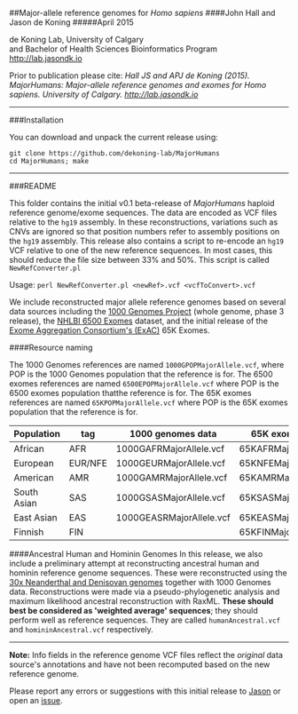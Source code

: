 ##Major-allele reference genomes for *Homo sapiens*
####John Hall and Jason de Koning
#####April 2015

de Koning Lab, University of Calgary <BR>
and Bachelor of Health Sciences Bioinformatics Program  <BR>
http://lab.jasondk.io  <BR>

Prior to publication please cite: *Hall JS and APJ de Koning (2015). MajorHumans: Major-allele reference genomes and exomes for Homo sapiens. University of Calgary. http://lab.jasondk.io*

---

###Installation

You can download and unpack the current release using:
```
git clone https://github.com/dekoning-lab/MajorHumans
cd MajorHumans; make
```

---
###README

This folder contains the initial v0.1 beta-release of *MajorHumans* haploid reference genome/exome sequences. The data are encoded as VCF files relative to the `hg19` assembly. In these reconstructions, variations such as CNVs are ignored  so that position numbers refer to assembly positions on the `hg19` assembly. This release also contains a script to re-encode an `hg19` VCF relative to one of the new reference sequences. In most cases, this should reduce the file size between 33% and 50%. This script is called `NewRefConverter.pl`

   Usage: `perl NewRefConverter.pl <newRef>.vcf <vcfToConvert>.vcf`

We include reconstructed major allele reference genomes based on several data sources including the [1000 Genomes Project](http://www.1000genomes.org) (whole genome, phase 3 release), the [NHLBI 6500 Exomes](http://evs.gs.washington.edu/EVS/) dataset, and the initial release of the [Exome Aggregation Consortium's (ExAC)](http://exac.broadinstitute.org) 65K Exomes.

####Resource naming

The 1000 Genomes references are named `1000GPOPMajorAllele.vcf`, where POP is the 1000 Genomes population that the reference is for. The 6500 exomes references are named `6500EPOPMajorAllele.vcf` where POP is the 6500 exomes population thatthe reference is for. The 65K exomes references are named `65KPOPMajorAllele.vcf` where POP is the 65K exomes population that the reference is for.

|Population | tag | 1000 genomes data | 65K exomes data|6500 exomes data|
|---|---|---|---|---|
|African|AFR|1000GAFRMajorAllele.vcf|65KAFRMajorAllele.vcf|6500AFRMajorAllele.vcf|
|European|EUR/NFE| 1000GEURMajorAllele.vcf| 65KNFEMajorAllele.vcf|6500EURMajorAllele.vcf|
|American|AMR|1000GAMRMajorAllele.vcf|65KAMRMajorAllele.vcf|
|South Asian|SAS| 1000GSASMajorAllele.vcf| 65KSASMajorAllele.vcf|
|East Asian|EAS| 1000GEASRMajorAllele.vcf| 65KEASMajorAllele.vcf|
|Finnish|FIN| | 65KFINMajorAllele.vcf| |

####Ancestral Human and Hominin Genomes
In this release, we also include a preliminary attempt at reconstructing ancestral human and hominin reference genome sequences. These were reconstructed using the [30x Neanderthal and Denisovan genomes](http://www.eva.mpg.de/neandertal/index.html) together with 1000 Genomes data. Reconstructions were made via a pseudo-phylogenetic analysis and maximum likelihood ancestral reconstruction with RaxML. **These should best be considered as 'weighted average' sequences**; they should perform well as reference sequences. They are called `humanAncestral.vcf` and `homininAncestral.vcf` respectively.

---

**Note:** Info fields in the reference genome VCF files reflect the *original* data source's annotations and have not been recomputed based on the new reference genome.

Please report any errors or suggestions with this initial release to [Jason](mailto:jason.dekoning@ucalgary.ca) or open an [issue](https://github.com/dekoning-lab/MajorHumans/issues/new).
